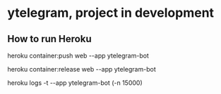 
# ytelegram, project in development




## How to run Heroku

heroku container:push web --app ytelegram-bot

heroku container:release web --app ytelegram-bot

heroku logs -t --app ytelegram-bot (-n 15000)